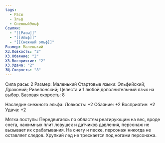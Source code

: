 ```yaml
---
tags:
  - Расы
  - Эльф
  - СнежныйЭльф
Ссылки:
  - "[[Расы]]"
  - "[[Эльф]]"
  - "[[Снежный эльф]]"
Размер: Маленький
ХЗ.Ловкость: "2"
ХЗ.Обаяние: "2"
ХЗ.Восприятие: "2"
ХЗ.Удача: "2"
ЗЩ.Скорость: "8"
---
```

Сила расы: 2
Размер: Маленький
Стартовые языки: Эльфийский; Драконий; Ривелонский; Целеста и 1 любой дополнительный язык на выбор.
Базовая скорость: 8

Наследие снежного эльфа:
Ловкость: +2
Обаяние: +2
Восприятие: +2
Удача: +2

Мягка поступь:
Передвигаясь по областям реагирующим на вес, вроде снега, нажимных плит ловушек и датчиков давления, персонаж не вызывает их срабатывания. На снегу и песке, персонаж никогда не оставляет следов. Хрупкий лед не трескается под ногами персонажа. 




